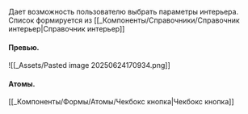 Дает возможность пользователю выбрать параметры интерьера.
Список формируется из [[_Компоненты/Справочники/Справочник интерьер|Справочник интерьер]]
#### Превью.
![[_Assets/Pasted image 20250624170934.png]]

#### Атомы.
[[_Компоненты/Формы/Атомы/Чекбокс кнопка|Чекбокс кнопка]]